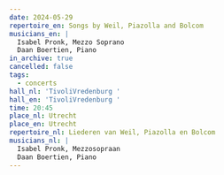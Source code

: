 ```yaml
---
date: 2024-05-29
repertoire_en: Songs by Weil, Piazolla and Bolcom
musicians_en: |
  Isabel Pronk, Mezzo Soprano
  Daan Boertien, Piano 
in_archive: true
cancelled: false
tags:
  - concerts
hall_nl: 'TivoliVredenburg '
hall_en: 'TivoliVredenburg '
time: 20:45
place_nl: Utrecht
place_en: Utrecht
repertoire_nl: Liederen van Weil, Piazolla en Bolcom
musicians_nl: |
  Isabel Pronk, Mezzosopraan
  Daan Boertien, Piano
---
```

